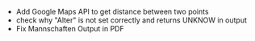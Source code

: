 - Add Google Maps API to get distance between two points
- check why "Alter" is not set correctly and returns UNKNOW in output
- Fix Mannschaften Output in PDF